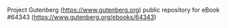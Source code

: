 Project Gutenberg (https://www.gutenberg.org) public repository for
eBook #64343 (https://www.gutenberg.org/ebooks/64343)
